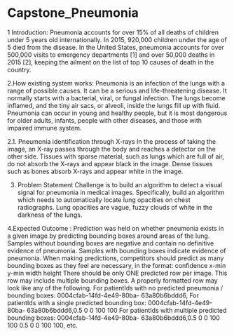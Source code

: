 # Capstone_Pneumonia
1 Introduction:
Pneumonia accounts for over 15% of all deaths of children under 5 years old
internationally. In 2015, 920,000 children under the age of 5 died from the disease. In the
United States, pneumonia accounts for over 500,000 visits to emergency departments [1]
and over 50,000 deaths in 2015 [2], keeping the ailment on the list of top 10 causes of
death in the country.


2.How existing system works:
Pneumonia is an infection of the lungs with a range of possible causes. It can be a serious
and life-threatening disease. It normally starts with a bacterial, viral, or fungal infection. The
lungs become inflamed, and the tiny air sacs, or alveoli, inside the lungs fill up with fluid.
Pneumonia can occur in young and healthy people, but it is most dangerous for older
adults, infants, people with other diseases, and those with impaired immune system.

2.1. Pneumonia identification through X-rays
In the process of taking the image, an X-ray passes through the body and reaches a
detector on the other side. Tissues with sparse material, such as lungs which are full of air,
do not absorb the X-rays and appear black in the image. Dense tissues such as bones
absorb X-rays and appear white in the image.

3. Problem Statement
Challenge is to build an algorithm to detect a visual signal for pneumonia in medical
images. Specifically, build an algorithm which needs to automatically locate lung opacities
on chest radiographs. Lung opacities are vague, fuzzy clouds of white in the darkness of the
lungs.

4.Expected Outcome :
Prediction was held on whether pneumonia exists in a given image by predicting bounding
boxes around areas of the lung. Samples without bounding boxes are negative and contain
no definitive evidence of pneumonia. Samples with bounding boxes indicate evidence of
pneumonia.
When making predictions, competitors should predict as many bounding boxes as they feel
are necessary, in the format: confidence x-min y-min width height
There should be only ONE predicted row per image. This row may include multiple
bounding boxes.
A properly formatted row may look like any of the following.
For patientIds with no predicted pneumonia / bounding boxes: 0004cfab-14fd-4e49-80ba-
63a80b6bddd6,
For patientIds with a single predicted bounding box: 0004cfab-14fd-4e49-80ba-
63a80b6bddd6,0.5 0 0 100 100
For patientIds with multiple predicted bounding boxes: 0004cfab-14fd-4e49-80ba-
63a80b6bddd6,0.5 0 0 100 100 0.5 0 0 100 100, etc.
